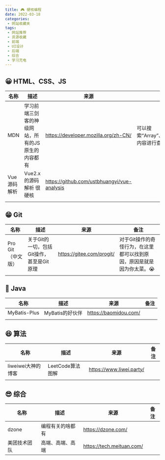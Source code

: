 ```yaml
---
title: 🎮 硬核编程
date: 2022-03-18
categories:
 - 网站收藏夹
tags:
 - 网站推荐
 - 资源收藏
 - 前端
 - UI设计
 - 后端
 - 综合
 - 学习充电
---
```


## 😀 HTML、CSS、JS

| 名称        | 描述                                             | 来源                                        | 备注                                      |
| ----------- | ------------------------------------------------ | ------------------------------------------- | ----------------------------------------- |
| MDN         | 学习前端三剑客的神级网站，所有的JS原生的内容都有 | https://developer.mozilla.org/zh-CN/        | 可以搜索“Array”、“Function”等内容进行查找 |
| Vue源码解析 | Vue2.x的源码解析 很硬核                          | https://github.com/ustbhuangyi/vue-analysis |                                           |
|             |                                                  |                                             |                                           |



## 😁 Git

| 名称              | 描述                                      | 来源                      | 备注                                                         |
| ----------------- | ----------------------------------------- | ------------------------- | ------------------------------------------------------------ |
| Pro Git（中文版） | 关于Git的一切，包括Git操作，甚至是Git原理 | https://gitee.com/progit/ | 对于Git操作的奇怪行为，在这里都可以找到原因，原因是就是因为你太菜。😭 |
|                   |                                           |                           |                                                              |



## 🤗 Java

| 名称         | 描述            | 来源                  | 备注 |
| ------------ | --------------- | --------------------- | ---- |
| MyBatis-Plus | MyBatis的好伙伴 | https://baomidou.com/ |      |
|              |                 |                       |      |



## 😆 算法

| 名称               | 描述             | 来源                     | 备注 |
| ------------------ | ---------------- | ------------------------ | ---- |
| liweiwei大神的博客 | LeetCode算法图解 | https://www.liwei.party/ |      |
|                    |                  |                          |      |



## 😎 综合

| 名称         | 描述             | 来源                      | 备注 |
| ------------ | ---------------- | ------------------------- | ---- |
| dzone        | 编程有关的啥都有 | https://dzone.com/        |      |
| 美团技术团队 | 高端、高端、高端 | https://tech.meituan.com/ |      |

